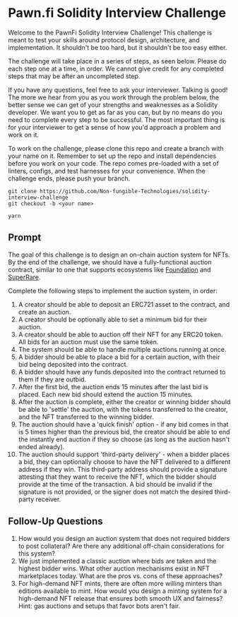 # Pawn.fi Solidity Interview Challenge

Welcome to the PawnFi Solidity Interview Challenge! This challenge is meant to test your skills around protocol design, architecture, and implementation. It shouldn't be too hard, but it shouldn't be too easy either. 

The challenge will take place in a series of steps, as seen below. Please do each step one at a time, in order. We cannot give credit for any completed steps that may be after an uncompleted step.

If you have any questions, feel free to ask your interviewer. Talking is good! The more we hear from you as you work through the problem below, the better sense we can get of your strengths and weaknesses as a Solidity developer. We want you to get as far as you can, but by no means do you need to complete every step to be successful. The most important thing is for your interviewer to get a sense of how you'd approach a problem and work on it.

To work on the challenge, please clone this repo and create a branch with your name on it. Remember to set up the repo and install dependencies before you work on your code. The repo comes pre-loaded with a set of linters, configs, and test harnesses for your convenience. When the challenge ends, please push your branch.

```
git clone https://github.com/Non-fungible-Technologies/solidity-interview-challenge
git checkout -b <your name>

yarn
```

## Prompt

The goal of this challenge is to design an on-chain auction system for NFTs. By the end of the challenge, we should have a fully-functional auction contract, similar to one that supports ecosystems like [Foundation](https://foundation.app) and [SuperRare](https://superrare.co).

Complete the following steps to implement the auction system, in order:

1. A creator should be able to deposit an ERC721 asset to the contract, and create an auction.
2. A creator should be optionally able to set a minimum bid for their auction.
3. A creator should be able to auction off their NFT for any ERC20 token. All bids for an auction must use the same token.
4. The system should be able to handle multiple auctions running at once.
5. A bidder should be able to place a bid for a certain auction, with their bid being deposited into the contract.
6. A bidder should have any funds deposited into the contract returned to them if they are outbid.
8. After the first bid, the auction ends 15 minutes after the last bid is placed. Each new bid should extend the auction 15 minutes.
9. After the auction is complete, either the creator or winning bidder should be able to 'settle' the auction, with the tokens transferred to the creator, and the NFT transferred to the winning bidder.
10. The auction should have a 'quick finish' option - if any bid comes in that is 5 times higher than the previous bid, the creator should be able to end the instantly end auction if they so choose (as long as the auction hasn't ended already).
11. The auction should support 'third-party delivery' - when a bidder places a bid, they can optionally choose to have the NFT delivered to a different address if they win. This third-party address should provide a signature attesting that they want to receive the NFT, which the bidder should provide at the time of the transaction. A bid should be invalid if the signature is not provided, or the signer does not match the desired third-party receiver.

## Follow-Up Questions

1. How would you design an auction system that does not required bidders to post collateral? Are there any additional off-chain considerations for this system?
2. We just implemented a classic auction where bids are taken and the highest bidder wins. What other auction mechanisms exist in NFT marketplaces today. What are the pros vs. cons of these approaches?
3. For high-demand NFT mints, there are often more willing minters than editions available to mint. How would you design a minting system for a high-demand NFT release that ensures both smooth UX and fairness? Hint: gas auctions and setups that favor bots aren't fair.
